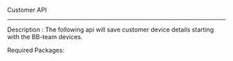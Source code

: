 Customer API

--------------

Description : The following api will save customer device details starting with the BB-team devices.

Required Packages:

